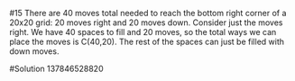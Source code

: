 #15
There are 40 moves total needed to reach the bottom right corner of a 20x20 grid: 20 moves right and 20 moves down.
Consider just the moves right. We have 40 spaces to fill and 20 moves, so the total ways we can place the moves is C(40,20).
The rest of the spaces can just be filled with down moves. 

#Solution
137846528820